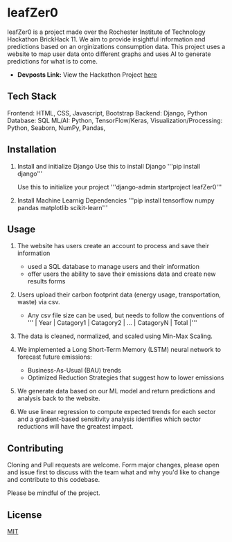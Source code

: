 # leafZer0
leafZer0 is a project made over the Rochester Institute of Technology Hackathon BrickHack 11.
We aim to provide insightful information and predictions based on an orginizations consumption
data. This project uses a website to map user data onto different graphs and uses AI to generate 
predictions for what is to come.


- **Devposts Link:** View the Hackathon Project [here](https://devpost.com/submit-to/23610-brickhack-11/manage/submissions_gl=1*1senmi1*_gcl_au*MTc0OTAyMjQwNS4xNzM3MDY2NDIx*_ga*MTQzNzUzMjQwMi4xNzM3MDY2NDIx*_ga_0YHJK3Y10M*MTc0NDEyNDYyMS4xMS4xLjE3NDQxMjQ2MzguMC4wLjA.)




## Tech Stack
Frontend: HTML, CSS, Javascript, Bootstrap
Backend: Django, Python
Database: SQL
ML/AI: Python, TensorFlow/Keras, 
Visualization/Processing: Python, Seaborn, NumPy, Pandas,   

## Installation

1. Install and initialize Django
    Use this to install Django
        '''pip install django'''

    Use this to initialize your project
        '''django-admin startproject leafZer0'''
    
2. Install Machine Learnig Dependencies
    '''pip install tensorflow numpy pandas matplotlib scikit-learn'''

## Usage

1. The website has users create an account to process and save their information
    - used a SQL database to manage users and their information
    - offer users the ability to save their emissions data and create new results forms

2. Users upload their carbon footprint data (energy usage, transportation, waste) via csv.
    - Any csv file size can be used, but needs to follow the conventions of
    ''' | Year | Catagory1 | Catagory2 | ... | CatagoryN | Total |'''

3. The data is cleaned, normalized, and scaled using Min-Max Scaling.

4. We implemented a Long Short-Term Memory (LSTM) neural network to forecast future emissions:
    - Business-As-Usual (BAU) trends
    - Optimized Reduction Strategies that suggest how to lower emissions

5. We generate data based on our ML model and return predictions and analysis back to the website.

6. We use linear regression to compute expected trends for each sector and a gradient-based sensitivity analysis identifies    which sector reductions will have the greatest impact.


## Contributing

Cloning and Pull requests are welcome. Form major changes, please open and issue first to discuss with the team what and why you'd like to change and contribute to this codebase.

Please be mindful of the project.

## License

[MIT](https://choosealicense.com/licenses/mit/)

